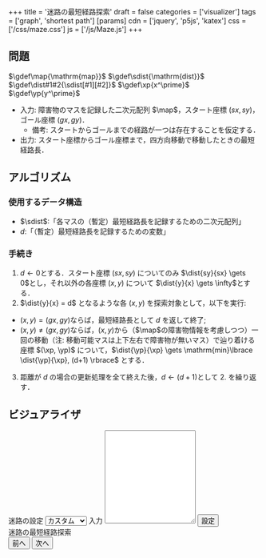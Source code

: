 +++
title = '迷路の最短経路探索'
draft = false
categories = ['visualizer']
tags = ['graph', 'shortest path']
[params]
    cdn = ['jquery', 'p5js', 'katex']
    css = ['/css/maze.css']
    js = ['/js/Maze.js']
+++

## 問題

$\gdef\map{\mathrm{map}}$
$\gdef\sdist{\mathrm{dist}}$
$\gdef\dist#1#2{\sdist[#1][#2]}$
$\gdef\xp{x^\prime}$
$\gdef\yp{y^\prime}$

* 入力: 障害物のマスを記録した二次元配列 $\map$，スタート座標 $(sx, sy)$，ゴール座標 $(gx, gy)$．
    * 備考: スタートからゴールまでの経路が一つは存在することを仮定する．
* 出力: スタート座標からゴール座標まで，四方向移動で移動したときの最短経路長．

## アルゴリズム

### 使用するデータ構造

* $\sdist$:「各マスの（暫定）最短経路長を記録するための二次元配列」
* $d$:「（暫定）最短経路長を記録するための変数」

### 手続き

1. $d \gets 0$とする．スタート座標 $(sx, sy)$ についてのみ $\dist{sy}{sx} \gets 0$とし，それ以外の各座標 $(x, y)$ について $\dist{y}{x} \gets \infty$とする．
2. $\dist{y}{x} = d$ となるような各 $(x, y)$ を探索対象として，以下を実行:
  * $(x, y) = (gx, gy)$ならば，最短経路長として $d$ を返して終了;
  * $(x, y) \neq (gx, gy)$ならば，$(x, y)$から（$\map$の障害物情報を考慮しつつ）一回の移動（注: 移動可能マスは上下左右で障害物が無いマス）で辿り着ける座標 $(\xp, \yp)$ について，$\dist{\yp}{\xp} \gets \mathrm{min}\lbrace \dist{\yp}{\xp}, (d+1) \rbrace$ とする．
3. 距離が $d$ の場合の更新処理を全て終えた後，$d \gets (d+1)$として 2. を繰り返す．

## ビジュアライザ

<div class="container">
  <div>
    <label for="setting">迷路の設定</label>
    <select class="alg-select mb-1" name="setting" id="maze-select">
      <option value="0">カスタム</option>
      <option value="1">サンプル1</option>
      <option value="2">サンプル2</option>
    </select>
    <label>入力</label>
    <textarea class="w-full" rows="12" id="maze-input"></textarea>
    <button class="alg-btn" id="maze-load">設定</button>
  </div>
  <div>
    <label>迷路の最短経路探索</label>
    <div class="mb-1" id="canvas-hole"></div>
    <div class="text-center">
      <button class="alg-btn" id="prev">前へ</button>
      <button class="alg-btn" id="next">次へ</button>
    </div>
  </div>
</div>
